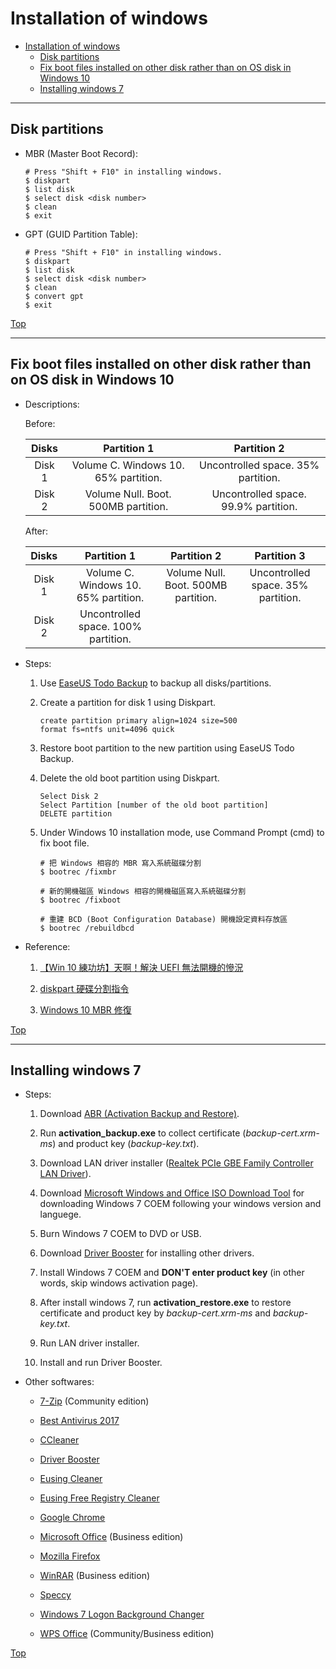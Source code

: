 # Installation of windows

<!-- TOC -->

- [Installation of windows](#installation-of-windows)
  - [Disk partitions](#disk-partitions)
  - [Fix boot files installed on other disk rather than on OS disk in Windows 10](#fix-boot-files-installed-on-other-disk-rather-than-on-os-disk-in-windows-10)
  - [Installing windows 7](#installing-windows-7)

<!-- /TOC -->

---

## Disk partitions

- MBR (Master Boot Record):

  ```windows
  # Press "Shift + F10" in installing windows.
  $ diskpart
  $ list disk
  $ select disk <disk number>
  $ clean
  $ exit
  ```

- GPT (GUID Partition Table):

  ```windows
  # Press "Shift + F10" in installing windows.
  $ diskpart
  $ list disk
  $ select disk <disk number>
  $ clean
  $ convert gpt
  $ exit
  ```

[Top](#installation-of-windows)

---

## Fix boot files installed on other disk rather than on OS disk in Windows 10

- Descriptions:

  Before:

  |  Disks |              Partition 1             |              Partition 2             |
  |:------:|:------------------------------------:|:------------------------------------:|
  | Disk 1 | Volume C. Windows 10. 65% partition. | Uncontrolled space. 35% partition.   |
  | Disk 2 | Volume Null. Boot. 500MB partition.  | Uncontrolled space. 99.9% partition. |

  After:

  |  Disks |              Partition 1             |             Partition 2             |             Partition 3            |
  |:------:|:------------------------------------:|:-----------------------------------:|:----------------------------------:|
  | Disk 1 | Volume C. Windows 10. 65% partition. | Volume Null. Boot. 500MB partition. | Uncontrolled space. 35% partition. |
  | Disk 2 | Uncontrolled space. 100% partition.  |                                     |                                    |

- Steps:

  1. Use [EaseUS Todo Backup](https://www.easeus.com/backup-software/) to backup all disks/partitions.

  2. Create a partition for disk 1 using Diskpart.

      ```shell
      create partition primary align=1024 size=500
      format fs=ntfs unit=4096 quick
      ```

  3. Restore boot partition to the new partition using EaseUS Todo Backup.

  4. Delete the old boot partition using Diskpart.

      ```shell
      Select Disk 2
      Select Partition [number of the old boot partition]
      DELETE partition
      ```

  5. Under Windows 10 installation mode, use Command Prompt (cmd) to fix boot file.

      ```shell
      # 把 Windows 相容的 MBR 寫入系統磁碟分割
      $ bootrec /fixmbr

      # 新的開機磁區 Windows 相容的開機磁區寫入系統磁碟分割
      $ bootrec /fixboot

      # 重建 BCD (Boot Configuration Database) 開機設定資料存放區
      $ bootrec /rebuildbcd
      ```

- Reference:

  1. [【Win 10 練功坊】天啊！解決 UEFI 無法開機的慘況](https://www.techbang.com/posts/49377-win-10-practice-workshops-day-solving-misery-uefi-will-not-power-on)

  2. [diskpart 硬碟分割指令](http://blog.ilc.edu.tw/blog/index.php?op=printView&articleId=505798&blogId=25793)

  3. [Windows 10 MBR 修復](https://home.gamer.com.tw/creationDetail.php?sn=3339579)

[Top](#installation-of-windows)

---

## Installing windows 7

- Steps:

  1. Download [ABR (Activation Backup and Restore)](https://directedge.us/content/abr-activation-backup-and-restore).

  2. Run **activation_backup.exe** to collect certificate (*backup-cert.xrm-ms*) and product key (*backup-key.txt*).

  3. Download LAN driver installer ([Realtek PCIe GBE Family Controller LAN Driver](https://realtek-download.com/realtek-pcie-gbe-family-controller/)).

  4. Download [Microsoft Windows and Office ISO Download Tool](https://heidoc.net/joomla/technology-science/microsoft/67-microsoft-windows-and-office-iso-download-tool) for downloading Windows 7 COEM following your windows version and languege.

  5. Burn Windows 7 COEM to DVD or USB.

  6. Download [Driver Booster](https://www.iobit.com/en/driver-booster.php) for installing other drivers.

  7. Install Windows 7 COEM and **DON'T enter product key** (in other words, skip windows activation page).

  8. After install windows 7, run **activation_restore.exe** to restore certificate and product key by *backup-cert.xrm-ms* and *backup-key.txt*.

  9. Run LAN driver installer.

  10. Install and run Driver Booster.

- Other softwares:

  - [7-Zip](http://www.7-zip.org/) (Community edition)

  - [Best Antivirus 2017](http://www.toptenreviews.com/software/security/best-antivirus-software/)

  - [CCleaner](https://www.piriform.com/ccleaner)

  - [Driver Booster](https://www.iobit.com/en/driver-booster.php)

  - [Eusing Cleaner](http://www.eusing.com/free_system_cleaner/system_cleaner.htm)

  - [Eusing Free Registry Cleaner](http://www.eusing.com/free_registry_cleaner/registry_cleaner.htm)

  - [Google Chrome](https://www.google.com/chrome/)

  - [Microsoft Office](https://products.office.com/) (Business edition)

  - [Mozilla Firefox](https://www.mozilla.org/)

  - [WinRAR](https://www.rarlab.com/) (Business edition)

  - [Speccy](https://www.piriform.com/speccy)

  - [Windows 7 Logon Background Changer](http://www.julien-manici.com/windows_7_logon_background_changer/)

  - [WPS Office](https://www.wps.com/) (Community/Business edition)

[Top](#installation-of-windows)
